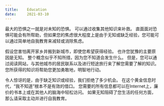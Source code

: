 ```yaml
---
title:    Education
date:     2021-03-10
---
```


最大的恐惧之一就是对未知的恐惧。 可以通过收集其他知识来补救。 直面面对恐惧可能会有所帮助，但如果您的焦虑很大程度上是由于无知或缺乏经验，您可能可以通过简单地自我教育来减轻或消除焦虑。

假设您害怕离开家乡并搬到新城市，即使您希望获得经验。 也许您犹豫的主要原因是无知。 整个概念似乎不知所措，因为您不知道会发生什么。 但是，您可以通过阅读网站，与其他城市的居民联系以及进行短途旅行来了解您需要了解的知识。 您所获得的知识将帮助您更加勇敢地，明智地行动。

令人惊讶的是，由于缺乏知识或经验，我们拒绝了多少机会。 在这个黄金信息时代，“我不知道”根本不是有效的借口。 您需要的所有信息都可以在Internet上，廉价的书本上或在其他人的脑海中轻松访问。 如果无知阻碍了您生活的任何方面，那么请采取主动并进行自我教育。

